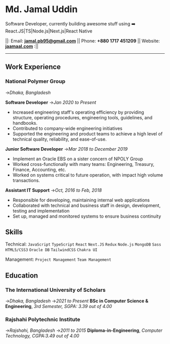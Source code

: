 # **Md. Jamal Uddin**
Software Developer, currently building awesome stuff using ➡️ React.JS|TS|Node.js|Next.js|React Native


||: Email: **<jamal.pb95@gmail.com>** || Phone: **+880 1717 451209** || Website: **[jaamaal.com](jaamaal.com)** :||

---

## Work Experience

### National Polymer Group
->_Dhaka, Bangladesh_

**Software Developer**
->_Jan 2020 to Present_

- Increased engineering staff's operating efficiency by providing structure, operating procedures, engineering tools, guidelines, and handbooks.
- Contributed to company-wide engineering initiatives
- Supported the engineering and product teams to achieve a high level of technical quality, reliability, and ease-of-use.

**Junior Software Developer**
->_Mar 2018 to December 2019_

- Implement an Oracle EBS on a sister concern of NPOLY Group
- Worked cross-functionally with many teams: Engineering, Treasury, Finance, Accounting, etc.
- Worked on systems critical to future operation, with impact high volume transactions.

**Assistant IT Support**
->_Oct, 2016 to Feb, 2018_

- Responsible for developing, maintaining internal web applications
- Collaborated with technical and business staff in design, development, testing and implementation
- Set up, managed and monitored systems to ensure business continuity

## Skills

Technical: `JavaScript` `TypeScript` `React` `Next.JS` `Redux` `Node.js` `MongoDB` `Sass` `HTML5/CSS3` `Oracle DB` `TailwindCSS` `Chakra UI`

Management: `Project Management` `Team Management`

## Education

### The International University of Scholars
->_Dhaka, Bangladesh_ ->_2021 to Present_
**BSc in Computer Science & Engineering**, _3rd Semester, SGPA: 3.39 out of 4.00_

### Rajshahi Polytechnic Institute
->_Rajshahi, Bangladesh_ ->_2011 to 2015_
**Diploma-in-Engineering**,  _Computer Technology, CGPA:3.49 out of 4.00_
